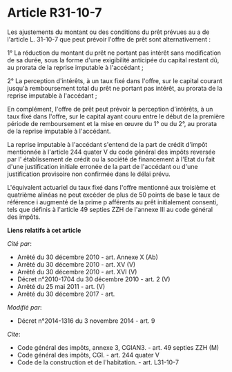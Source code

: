 # Article R31-10-7

Les ajustements du montant ou des conditions du prêt prévues au a de l'article L. 31-10-7 que peut prévoir l'offre de prêt
sont alternativement : 

1° La réduction du montant du prêt ne portant pas intérêt sans modification de sa durée, sous la forme d'une exigibilité
anticipée du capital restant dû, au prorata de la reprise imputable à l'accédant ; 

2° La perception d'intérêts, à un taux fixé dans l'offre, sur le capital courant jusqu'à remboursement total du prêt ne
portant pas intérêt, au prorata de la reprise imputable à l'accédant ; 

En complément, l'offre de prêt peut prévoir la perception d'intérêts, à un taux fixé dans l'offre, sur le capital ayant couru
entre le début de la première période de remboursement et la mise en œuvre du 1° ou du 2°, au prorata de la reprise imputable
à l'accédant. 

La reprise imputable à l'accédant s'entend de la part de crédit d'impôt mentionnée à l'article 244 quater V du code général
des impôts reversée par l'  établissement de crédit ou la société de financement à l'Etat du fait d'une justification
initiale erronée de la part de l'accédant ou d'une justification provisoire non confirmée dans le délai prévu. 

L'équivalent actuariel du taux fixé dans l'offre mentionné aux troisième et quatrième alinéas ne peut excéder de plus de 50
points de base le taux de référence i augmenté de la prime p afférents au prêt initialement consenti, tels que définis à
l'article 49 septies ZZH de l'annexe III au code général des impôts.

**Liens relatifs à cet article**

_Cité par_:

  - Arrêté du 30 décembre 2010 - art. Annexe X (Ab)
  - Arrêté du 30 décembre 2010 - art. XV (V)
  - Arrêté du 30 décembre 2010 - art. XVI (V)
  - Décret n°2010-1704 du 30 décembre 2010 - art. 2 (V)
  - Arrêté du 25 mai 2011 - art. (V)
  - Arrêté du 30 décembre 2017 - art.

_Modifié par_:

  - Décret n°2014-1316 du 3 novembre 2014 - art. 9

_Cite_:

  - Code général des impôts, annexe 3, CGIAN3. - art. 49 septies ZZH (M)
  - Code général des impôts, CGI. - art. 244 quater V
  - Code de la construction et de l'habitation. - art. L31-10-7
